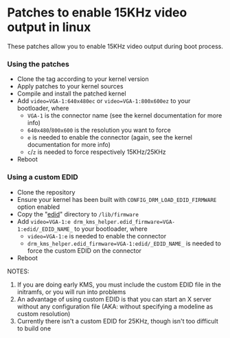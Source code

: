 # Patches to enable 15KHz video output in linux
These patches allow you to enable 15KHz video output during boot process.


### Using the patches
* Clone the tag according to your kernel version
* Apply patches to your kernel sources
* Compile and install the patched kernel
* Add `video=VGA-1:640x480ec` or `video=VGA-1:800x600ez` to your bootloader, where
  * `VGA-1` is the connector name (see the kernel documentation for more info)
  * `640x480`/`800x600` is the resolution you want to force
  * `e` is needed to enable the connector (again, see the kernel documentation for more info)
  * `c`/`z` is needed to force respectively 15KHz/25KHz
* Reboot


### Using a custom EDID
* Clone the repository
* Ensure your kernel has been built with `CONFIG_DRM_LOAD_EDID_FIRMWARE` option enabled
* Copy the "[edid](edid)" directory to `/lib/firmware`
* Add `video=VGA-1:e drm_kms_helper.edid_firmware=VGA-1:edid/_EDID_NAME_` to your bootloader, where
  * `video=VGA-1:e` is needed to enable the connector
  * `drm_kms_helper.edid_firmware=VGA-1:edid/_EDID_NAME_` is needed to force the custom EDID on the connector
* Reboot

NOTES:

1. If you are doing early KMS, you must include the custom EDID file in the initramfs, or you will run into problems
2. An advantage of using custom EDID is that you can start an X server without any configuration file (AKA: without specifying a modeline as custom resolution)
3. Currently there isn't a custom EDID for 25KHz, though isn't too difficult to build one
